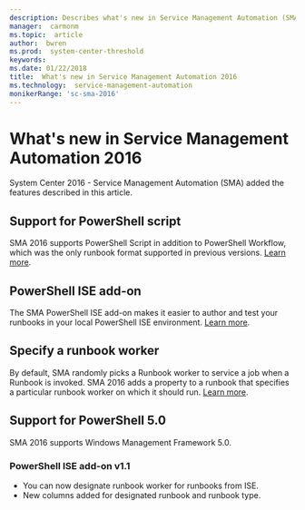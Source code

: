 ```yaml
---
description: Describes what's new in Service Management Automation (SMA) 2016
manager:  carmonm
ms.topic:  article
author:  bwren
ms.prod:  system-center-threshold
keywords:  
ms.date: 01/22/2018
title:  What's new in Service Management Automation 2016
ms.technology:  service-management-automation
monikerRange: 'sc-sma-2016'
---
```


# What's new in Service Management Automation 2016

System Center 2016 - Service Management Automation (SMA) added the features described in this article. 

## Support for PowerShell script

SMA 2016 supports PowerShell Script in addition to PowerShell Workflow, which was the only runbook format supported in previous versions. [Learn more](https://blogs.technet.microsoft.com/orchestrator/2016/04/28/powershell-script-runbook-support-in-system-center-service-management-automation-2016-sma-part-1/).

## PowerShell ISE add-on

The SMA PowerShell ISE add-on makes it easier to author and test your runbooks in your local PowerShell ISE environment. [Learn more](https://blogs.technet.microsoft.com/orchestrator/2016/04/28/introducing-service-management-automation-ise-add-on/).

## Specify a runbook worker

By default, SMA randomly picks a Runbook worker to service a job when a Runbook is invoked. SMA 2016 adds a property to a runbook that specifies a particular runbook worker on which it should run. [Learn more](https://blogs.technet.microsoft.com/orchestrator/2016/04/28/designating-a-runbook-to-a-runbook-worker-in-system-center-service-management-automation-2016-technical-preview-5/).

## Support for PowerShell 5.0

SMA 2016 supports Windows Management Framework 5.0.

### PowerShell ISE add-on v1.1

- You can now designate runbook worker for runbooks from ISE.
- New columns added for designated runbook and runbook type.

